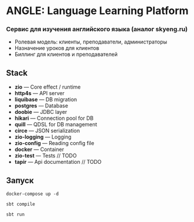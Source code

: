 # ANGLE: Language Learning Platform

### Сервис для изучения английского языка (аналог skyeng.ru)

- Ролевая модель: клиенты, преподаватели, администраторы
- Назначение уроков для клиентов
- Биллинг для клиентов и преподавателей

## Stack
- **zio** — Core effect / runtime
- **http4s** — API server
- **liquibase** — DB migration
- **postgres** — Database
- **doobie** — JDBC layer
- **hikari** — Connection pool for DB
- **quill** — QDSL for DB management
- **circe** — JSON serialization
- **zio-logging** — Logging
- **zio-config** — Reading config file
- **docker** — Container
- **zio-test** — Tests // TODO
- **tapir** — Api documentation // TODO

## Запуск

`docker-compose up -d
`

`sbt compile
`

`sbt run
`